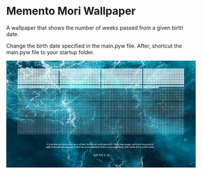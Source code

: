 # Memento Mori Wallpaper

A wallpaper that shows the number of weeks passed from a given birth date. 

Change the birth date specified in the main.pyw file. After, shortcut the main.pyw file to your startup folder.

<p align="center">
  <img src="https://github.com/agz1997/Death-Wallpaper/blob/main/imagelowres.png?raw=true" />
</p>
